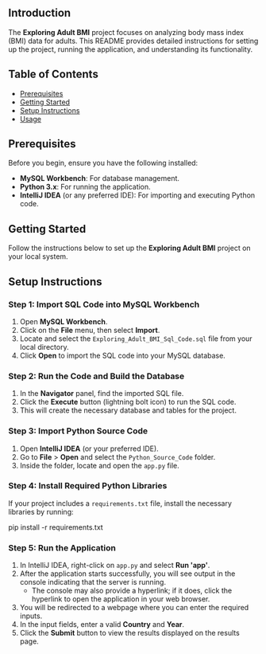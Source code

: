
## **Introduction**

The **Exploring Adult BMI** project focuses on analyzing body mass index (BMI) data for adults. This README provides detailed instructions for setting up the project, running the application, and understanding its functionality.

## **Table of Contents**

- [Prerequisites](#prerequisites)
- [Getting Started](#getting-started)
- [Setup Instructions](#setup-instructions)
- [Usage](#usage)

## **Prerequisites**

Before you begin, ensure you have the following installed:

- **MySQL Workbench**: For database management.
- **Python 3.x**: For running the application.
- **IntelliJ IDEA** (or any preferred IDE): For importing and executing Python code.

## **Getting Started**

Follow the instructions below to set up the **Exploring Adult BMI** project on your local system.

## **Setup Instructions**

### **Step 1: Import SQL Code into MySQL Workbench**

1. Open **MySQL Workbench**.
2. Click on the **File** menu, then select **Import**.
3. Locate and select the `Exploring_Adult_BMI_Sql_Code.sql` file from your local directory.
4. Click **Open** to import the SQL code into your MySQL database.

### **Step 2: Run the Code and Build the Database**

1. In the **Navigator** panel, find the imported SQL file.
2. Click the **Execute** button (lightning bolt icon) to run the SQL code.
3. This will create the necessary database and tables for the project.

### **Step 3: Import Python Source Code**

1. Open **IntelliJ IDEA** (or your preferred IDE).
2. Go to **File** > **Open** and select the `Python_Source_Code` folder.
3. Inside the folder, locate and open the `app.py` file.

### **Step 4: Install Required Python Libraries**

If your project includes a `requirements.txt` file, install the necessary libraries by running:

pip install -r requirements.txt

### **Step 5: Run the Application**

1. In IntelliJ IDEA, right-click on `app.py` and select **Run 'app'**.
2. After the application starts successfully, you will see output in the console indicating that the server is running.
   - The console may also provide a hyperlink; if it does, click the hyperlink to open the application in your web browser.
3. You will be redirected to a webpage where you can enter the required inputs.
4. In the input fields, enter a valid **Country** and **Year**.
5. Click the **Submit** button to view the results displayed on the results page.
